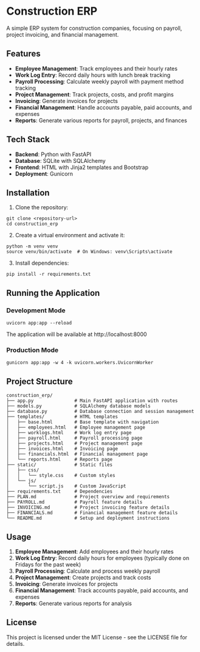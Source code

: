 # Construction ERP

A simple ERP system for construction companies, focusing on payroll, project invoicing, and financial management.

## Features

- **Employee Management**: Track employees and their hourly rates
- **Work Log Entry**: Record daily hours with lunch break tracking
- **Payroll Processing**: Calculate weekly payroll with payment method tracking
- **Project Management**: Track projects, costs, and profit margins
- **Invoicing**: Generate invoices for projects
- **Financial Management**: Handle accounts payable, paid accounts, and expenses
- **Reports**: Generate various reports for payroll, projects, and finances

## Tech Stack

- **Backend**: Python with FastAPI
- **Database**: SQLite with SQLAlchemy
- **Frontend**: HTML with Jinja2 templates and Bootstrap
- **Deployment**: Gunicorn

## Installation

1. Clone the repository:
```
git clone <repository-url>
cd construction_erp
```

2. Create a virtual environment and activate it:
```
python -m venv venv
source venv/bin/activate  # On Windows: venv\Scripts\activate
```

3. Install dependencies:
```
pip install -r requirements.txt
```

## Running the Application

### Development Mode

```
uvicorn app:app --reload
```

The application will be available at http://localhost:8000

### Production Mode

```
gunicorn app:app -w 4 -k uvicorn.workers.UvicornWorker
```

## Project Structure

```
construction_erp/
├── app.py               # Main FastAPI application with routes
├── models.py            # SQLAlchemy database models
├── database.py          # Database connection and session management
├── templates/           # HTML templates
│   ├── base.html        # Base template with navigation
│   ├── employees.html   # Employee management page
│   ├── worklogs.html    # Work log entry page
│   ├── payroll.html     # Payroll processing page
│   ├── projects.html    # Project management page
│   ├── invoices.html    # Invoicing page
│   ├── financials.html  # Financial management page
│   └── reports.html     # Reports page
├── static/              # Static files
│   ├── css/
│   │   └── style.css    # Custom styles
│   └── js/
│       └── script.js    # Custom JavaScript
├── requirements.txt     # Dependencies
├── PLAN.md              # Project overview and requirements
├── PAYROLL.md           # Payroll feature details
├── INVOICING.md         # Project invoicing feature details
├── FINANCIALS.md        # Financial management feature details
└── README.md            # Setup and deployment instructions
```

## Usage

1. **Employee Management**: Add employees and their hourly rates
2. **Work Log Entry**: Record daily hours for employees (typically done on Fridays for the past week)
3. **Payroll Processing**: Calculate and process weekly payroll
4. **Project Management**: Create projects and track costs
5. **Invoicing**: Generate invoices for projects
6. **Financial Management**: Track accounts payable, paid accounts, and expenses
7. **Reports**: Generate various reports for analysis

## License

This project is licensed under the MIT License - see the LICENSE file for details.
